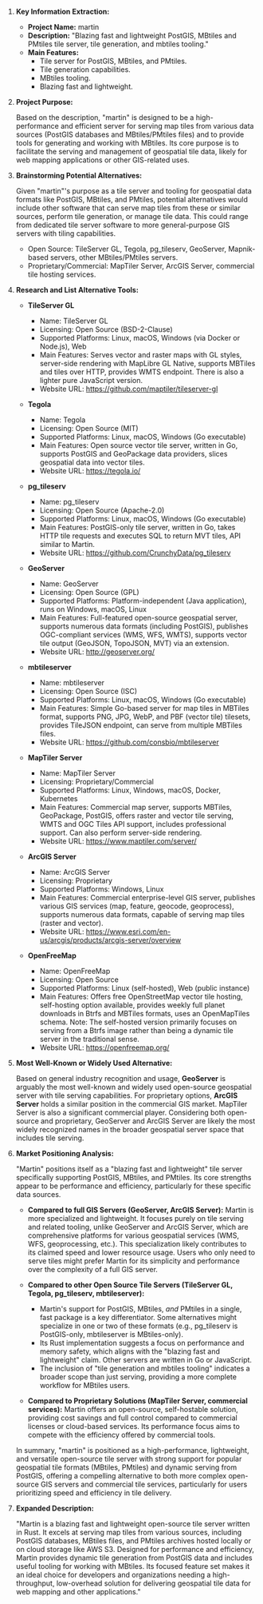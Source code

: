 1.  **Key Information Extraction:**

    *   **Project Name:** martin
    *   **Description:** "Blazing fast and lightweight PostGIS, MBtiles and PMtiles tile server, tile generation, and mbtiles tooling."
    *   **Main Features:**
        *   Tile server for PostGIS, MBtiles, and PMtiles.
        *   Tile generation capabilities.
        *   MBtiles tooling.
        *   Blazing fast and lightweight.

2.  **Project Purpose:**

    Based on the description, "martin" is designed to be a high-performance and efficient server for serving map tiles from various data sources (PostGIS databases and MBtiles/PMtiles files) and to provide tools for generating and working with MBtiles. Its core purpose is to facilitate the serving and management of geospatial tile data, likely for web mapping applications or other GIS-related uses.

3.  **Brainstorming Potential Alternatives:**

    Given "martin"'s purpose as a tile server and tooling for geospatial data formats like PostGIS, MBtiles, and PMtiles, potential alternatives would include other software that can serve map tiles from these or similar sources, perform tile generation, or manage tile data. This could range from dedicated tile server software to more general-purpose GIS servers with tiling capabilities.

    *   Open Source: TileServer GL, Tegola, pg_tileserv, GeoServer, Mapnik-based servers, other MBtiles/PMtiles servers.
    *   Proprietary/Commercial: MapTiler Server, ArcGIS Server, commercial tile hosting services.

4.  **Research and List Alternative Tools:**

    *   **TileServer GL**
        *   Name: TileServer GL
        *   Licensing: Open Source (BSD-2-Clause)
        *   Supported Platforms: Linux, macOS, Windows (via Docker or Node.js), Web
        *   Main Features: Serves vector and raster maps with GL styles, server-side rendering with MapLibre GL Native, supports MBTiles and tiles over HTTP, provides WMTS endpoint. There is also a lighter pure JavaScript version.
        *   Website URL: https://github.com/maptiler/tileserver-gl

    *   **Tegola**
        *   Name: Tegola
        *   Licensing: Open Source (MIT)
        *   Supported Platforms: Linux, macOS, Windows (Go executable)
        *   Main Features: Open source vector tile server, written in Go, supports PostGIS and GeoPackage data providers, slices geospatial data into vector tiles.
        *   Website URL: https://tegola.io/

    *   **pg_tileserv**
        *   Name: pg_tileserv
        *   Licensing: Open Source (Apache-2.0)
        *   Supported Platforms: Linux, macOS, Windows (Go executable)
        *   Main Features: PostGIS-only tile server, written in Go, takes HTTP tile requests and executes SQL to return MVT tiles, API similar to Martin.
        *   Website URL: https://github.com/CrunchyData/pg_tileserv

    *   **GeoServer**
        *   Name: GeoServer
        *   Licensing: Open Source (GPL)
        *   Supported Platforms: Platform-independent (Java application), runs on Windows, macOS, Linux
        *   Main Features: Full-featured open-source geospatial server, supports numerous data formats (including PostGIS), publishes OGC-compliant services (WMS, WFS, WMTS), supports vector tile output (GeoJSON, TopoJSON, MVT) via an extension.
        *   Website URL: http://geoserver.org/

    *   **mbtileserver**
        *   Name: mbtileserver
        *   Licensing: Open Source (ISC)
        *   Supported Platforms: Linux, macOS, Windows (Go executable)
        *   Main Features: Simple Go-based server for map tiles in MBTiles format, supports PNG, JPG, WebP, and PBF (vector tile) tilesets, provides TileJSON endpoint, can serve from multiple MBTiles files.
        *   Website URL: https://github.com/consbio/mbtileserver

    *   **MapTiler Server**
        *   Name: MapTiler Server
        *   Licensing: Proprietary/Commercial
        *   Supported Platforms: Linux, Windows, macOS, Docker, Kubernetes
        *   Main Features: Commercial map server, supports MBTiles, GeoPackage, PostGIS, offers raster and vector tile serving, WMTS and OGC Tiles API support, includes professional support. Can also perform server-side rendering.
        *   Website URL: https://www.maptiler.com/server/

    *   **ArcGIS Server**
        *   Name: ArcGIS Server
        *   Licensing: Proprietary
        *   Supported Platforms: Windows, Linux
        *   Main Features: Commercial enterprise-level GIS server, publishes various GIS services (map, feature, geocode, geoprocess), supports numerous data formats, capable of serving map tiles (raster and vector).
        *   Website URL: https://www.esri.com/en-us/arcgis/products/arcgis-server/overview

    *   **OpenFreeMap**
        *   Name: OpenFreeMap
        *   Licensing: Open Source
        *   Supported Platforms: Linux (self-hosted), Web (public instance)
        *   Main Features: Offers free OpenStreetMap vector tile hosting, self-hosting option available, provides weekly full planet downloads in Btrfs and MBTiles formats, uses an OpenMapTiles schema. Note: The self-hosted version primarily focuses on serving from a Btrfs image rather than being a dynamic tile server in the traditional sense.
        *   Website URL: https://openfreemap.org/

5.  **Most Well-Known or Widely Used Alternative:**

    Based on general industry recognition and usage, **GeoServer** is arguably the most well-known and widely used open-source geospatial server with tile serving capabilities. For proprietary options, **ArcGIS Server** holds a similar position in the commercial GIS market. MapTiler Server is also a significant commercial player. Considering both open-source and proprietary, GeoServer and ArcGIS Server are likely the most widely recognized names in the broader geospatial server space that includes tile serving.

6.  **Market Positioning Analysis:**

    "Martin" positions itself as a "blazing fast and lightweight" tile server specifically supporting PostGIS, MBtiles, and PMtiles. Its core strengths appear to be performance and efficiency, particularly for these specific data sources.

    *   **Compared to full GIS Servers (GeoServer, ArcGIS Server):** Martin is more specialized and lightweight. It focuses purely on tile serving and related tooling, unlike GeoServer and ArcGIS Server, which are comprehensive platforms for various geospatial services (WMS, WFS, geoprocessing, etc.). This specialization likely contributes to its claimed speed and lower resource usage. Users who only need to serve tiles might prefer Martin for its simplicity and performance over the complexity of a full GIS server.
    *   **Compared to other Open Source Tile Servers (TileServer GL, Tegola, pg_tileserv, mbtileserver):**
        *   Martin's support for PostGIS, MBtiles, *and* PMtiles in a single, fast package is a key differentiator. Some alternatives might specialize in one or two of these formats (e.g., pg_tileserv is PostGIS-only, mbtileserver is MBtiles-only).
        *   Its Rust implementation suggests a focus on performance and memory safety, which aligns with the "blazing fast and lightweight" claim. Other servers are written in Go or JavaScript.
        *   The inclusion of "tile generation and mbtiles tooling" indicates a broader scope than just serving, providing a more complete workflow for MBtiles users.

    *   **Compared to Proprietary Solutions (MapTiler Server, commercial services):** Martin offers an open-source, self-hostable solution, providing cost savings and full control compared to commercial licenses or cloud-based services. Its performance focus aims to compete with the efficiency offered by commercial tools.

    In summary, "martin" is positioned as a high-performance, lightweight, and versatile open-source tile server with strong support for popular geospatial tile formats (MBtiles, PMtiles) and dynamic serving from PostGIS, offering a compelling alternative to both more complex open-source GIS servers and commercial tile services, particularly for users prioritizing speed and efficiency in tile delivery.

7.  **Expanded Description:**

    "Martin is a blazing fast and lightweight open-source tile server written in Rust. It excels at serving map tiles from various sources, including PostGIS databases, MBtiles files, and PMtiles archives hosted locally or on cloud storage like AWS S3. Designed for performance and efficiency, Martin provides dynamic tile generation from PostGIS data and includes useful tooling for working with MBtiles. Its focused feature set makes it an ideal choice for developers and organizations needing a high-throughput, low-overhead solution for delivering geospatial tile data for web mapping and other applications."